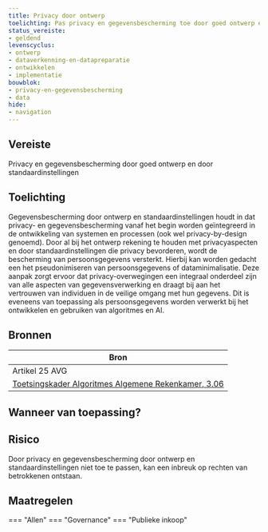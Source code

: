 ```yaml
---
title: Privacy door ontwerp
toelichting: Pas privacy en gegevensbescherming toe door goed ontwerp en door standaardinstellingen
status_vereiste:
- geldend
levenscyclus:
- ontwerp
- dataverkenning-en-datapreparatie
- ontwikkelen
- implementatie
bouwblok:
- privacy-en-gegevensbescherming
- data
hide:
- navigation
---
```


<!-- tags -->
## Vereiste

Privacy en gegevensbescherming door goed ontwerp en door standaardinstellingen

## Toelichting

Gegevensbescherming door ontwerp en standaardinstellingen houdt in dat privacy- en gegevensbescherming vanaf het begin worden geïntegreerd in de ontwikkeling van systemen en processen (ook wel privacy-by-design genoemd).
Door al bij het ontwerp rekening te houden met privacyaspecten en door standaardinstellingen die privacy bevorderen, wordt de bescherming van persoonsgegevens versterkt.
Hierbij kan worden gedacht een het pseudonimiseren van persoonsgegevens of dataminimalisatie.
Deze aanpak zorgt ervoor dat privacy-overwegingen een integraal onderdeel zijn van alle aspecten van gegevensverwerking en draagt bij aan het vertrouwen van individuen in de veilige omgang met hun gegevens.
Dit is eveneens van toepassing als persoonsgegevens worden verwerkt bij het ontwikkelen en gebruiken van algoritmes en AI.


## Bronnen

| Bron                        |
|-----------------------------|
|Artikel 25 AVG|
| [Toetsingskader Algoritmes Algemene Rekenkamer, 3.06](https://www.rekenkamer.nl/onderwerpen/algoritmes/documenten/publicaties/2024/05/15/het-toetsingskader-aan-de-slag) |

## Wanneer van toepassing?


## Risico

Door privacy en gegevensbescherming door ontwerp en standaardinstellingen niet toe te passen, kan een inbreuk op rechten van betrokkenen ontstaan.


## Maatregelen

=== "Allen"
	<!-- list_maatregelen vereiste/privacy_bij_ontwerp_bij_verwerking_van_persoonsgegevens -->
=== "Governance"
	<!-- list_maatregelen vereiste/privacy_bij_ontwerp_bij_verwerking_van_persoonsgegevens boubwlok/governance -->
=== "Publieke inkoop"
	<!-- list_maatregelen vereiste/privacy_bij_ontwerp_bij_verwerking_van_persoonsgegevens bouwblok/publieke-inkoop -->
